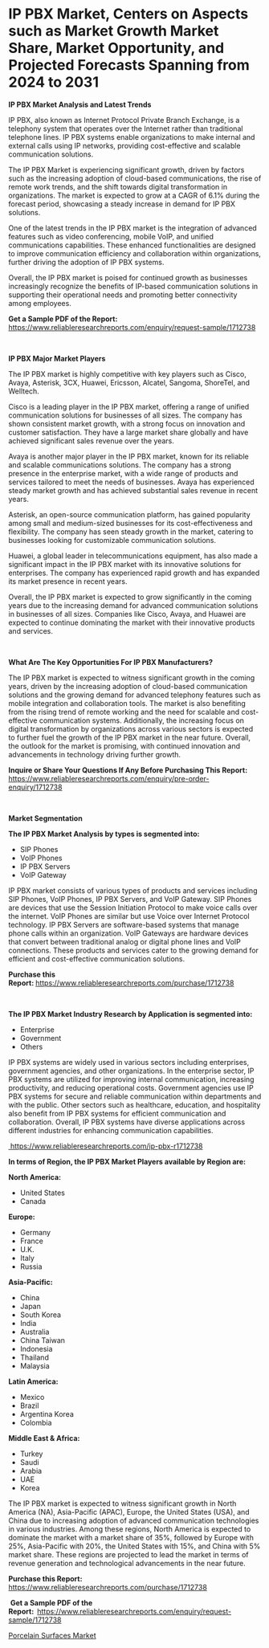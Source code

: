 <p><h1>IP PBX Market, Centers on Aspects such as Market Growth Market Share, Market Opportunity, and Projected Forecasts Spanning from 2024 to 2031</h1></p><p><strong>IP PBX Market Analysis and Latest Trends</strong></p>
<p><p>IP PBX, also known as Internet Protocol Private Branch Exchange, is a telephony system that operates over the Internet rather than traditional telephone lines. IP PBX systems enable organizations to make internal and external calls using IP networks, providing cost-effective and scalable communication solutions.</p><p>The IP PBX Market is experiencing significant growth, driven by factors such as the increasing adoption of cloud-based communications, the rise of remote work trends, and the shift towards digital transformation in organizations. The market is expected to grow at a CAGR of 6.1% during the forecast period, showcasing a steady increase in demand for IP PBX solutions.</p><p>One of the latest trends in the IP PBX market is the integration of advanced features such as video conferencing, mobile VoIP, and unified communications capabilities. These enhanced functionalities are designed to improve communication efficiency and collaboration within organizations, further driving the adoption of IP PBX systems.</p><p>Overall, the IP PBX market is poised for continued growth as businesses increasingly recognize the benefits of IP-based communication solutions in supporting their operational needs and promoting better connectivity among employees.</p></p>
<p><strong>Get a Sample PDF of the Report:&nbsp;</strong> <a href="https://www.reliableresearchreports.com/enquiry/request-sample/1712738">https://www.reliableresearchreports.com/enquiry/request-sample/1712738</a></p>
<p>&nbsp;</p>
<p><strong>IP PBX Major Market Players</strong></p>
<p><p>The IP PBX market is highly competitive with key players such as Cisco, Avaya, Asterisk, 3CX, Huawei, Ericsson, Alcatel, Sangoma, ShoreTel, and Welltech. </p><p>Cisco is a leading player in the IP PBX market, offering a range of unified communication solutions for businesses of all sizes. The company has shown consistent market growth, with a strong focus on innovation and customer satisfaction. They have a large market share globally and have achieved significant sales revenue over the years.</p><p>Avaya is another major player in the IP PBX market, known for its reliable and scalable communications solutions. The company has a strong presence in the enterprise market, with a wide range of products and services tailored to meet the needs of businesses. Avaya has experienced steady market growth and has achieved substantial sales revenue in recent years.</p><p>Asterisk, an open-source communication platform, has gained popularity among small and medium-sized businesses for its cost-effectiveness and flexibility. The company has seen steady growth in the market, catering to businesses looking for customizable communication solutions.</p><p>Huawei, a global leader in telecommunications equipment, has also made a significant impact in the IP PBX market with its innovative solutions for enterprises. The company has experienced rapid growth and has expanded its market presence in recent years.</p><p>Overall, the IP PBX market is expected to grow significantly in the coming years due to the increasing demand for advanced communication solutions in businesses of all sizes. Companies like Cisco, Avaya, and Huawei are expected to continue dominating the market with their innovative products and services.</p></p>
<p>&nbsp;</p>
<p><strong>What Are The Key Opportunities For IP PBX Manufacturers?</strong></p>
<p><p>The IP PBX market is expected to witness significant growth in the coming years, driven by the increasing adoption of cloud-based communication solutions and the growing demand for advanced telephony features such as mobile integration and collaboration tools. The market is also benefiting from the rising trend of remote working and the need for scalable and cost-effective communication systems. Additionally, the increasing focus on digital transformation by organizations across various sectors is expected to further fuel the growth of the IP PBX market in the near future. Overall, the outlook for the market is promising, with continued innovation and advancements in technology driving further growth.</p></p>
<p><strong>Inquire or Share Your Questions If Any Before Purchasing This Report:</strong> <a href="https://www.reliableresearchreports.com/enquiry/pre-order-enquiry/1712738">https://www.reliableresearchreports.com/enquiry/pre-order-enquiry/1712738</a></p>
<p>&nbsp;</p>
<p><strong>Market Segmentation</strong></p>
<p><strong>The IP PBX Market Analysis by types is segmented into:</strong></p>
<p><ul><li>SIP Phones</li><li>VoIP Phones</li><li>IP PBX Servers</li><li>VoIP Gateway</li></ul></p>
<p><p>IP PBX market consists of various types of products and services including SIP Phones, VoIP Phones, IP PBX Servers, and VoIP Gateway. SIP Phones are devices that use the Session Initiation Protocol to make voice calls over the internet. VoIP Phones are similar but use Voice over Internet Protocol technology. IP PBX Servers are software-based systems that manage phone calls within an organization. VoIP Gateways are hardware devices that convert between traditional analog or digital phone lines and VoIP connections. These products and services cater to the growing demand for efficient and cost-effective communication solutions.</p></p>
<p><strong>Purchase this Report:&nbsp;</strong><a href="https://www.reliableresearchreports.com/purchase/1712738">https://www.reliableresearchreports.com/purchase/1712738</a></p>
<p>&nbsp;</p>
<p><strong>The IP PBX Market Industry Research by Application is segmented into:</strong></p>
<p><ul><li>Enterprise</li><li>Government</li><li>Others</li></ul></p>
<p><p>IP PBX systems are widely used in various sectors including enterprises, government agencies, and other organizations. In the enterprise sector, IP PBX systems are utilized for improving internal communication, increasing productivity, and reducing operational costs. Government agencies use IP PBX systems for secure and reliable communication within departments and with the public. Other sectors such as healthcare, education, and hospitality also benefit from IP PBX systems for efficient communication and collaboration. Overall, IP PBX systems have diverse applications across different industries for enhancing communication capabilities.</p></p>
<p><a href="https://www.reliableresearchreports.com/ip-pbx-r1712738">&nbsp;https://www.reliableresearchreports.com/ip-pbx-r1712738</a></p>
<p><strong>In terms of Region, the IP PBX Market Players available by Region are:</strong></p>
<p>
    <p> <strong> North America: </strong>
        <ul>
            <li>United States</li>
            <li>Canada</li>
        </ul>
        </p> 
    <p> <strong> Europe: </strong>
        <ul>
            <li>Germany</li>
            <li>France</li>
            <li>U.K.</li>
            <li>Italy</li>
            <li>Russia</li>
        </ul>
        </p> 
    <p> <strong> Asia-Pacific: </strong>
        <ul>
            <li>China</li>
            <li>Japan</li>
            <li>South Korea</li>
            <li>India</li>
            <li>Australia</li>
            <li>China Taiwan</li>
            <li>Indonesia</li>
            <li>Thailand</li>
            <li>Malaysia</li>
        </ul>
        </p> 
    <p> <strong> Latin America: </strong>
        <ul>
            <li>Mexico</li>
            <li>Brazil</li>
            <li>Argentina Korea</li>
            <li>Colombia</li>
        </ul>
        </p> 
    <p> <strong> Middle East & Africa: </strong>
        <ul>
            <li>Turkey</li>
            <li>Saudi</li>
            <li>Arabia</li>
            <li>UAE</li>
            <li>Korea</li>
        </ul>
    </p>
    </p>
<p><p>The IP PBX market is expected to witness significant growth in North America (NA), Asia-Pacific (APAC), Europe, the United States (USA), and China due to increasing adoption of advanced communication technologies in various industries. Among these regions, North America is expected to dominate the market with a market share of 35%, followed by Europe with 25%, Asia-Pacific with 20%, the United States with 15%, and China with 5% market share. These regions are projected to lead the market in terms of revenue generation and technological advancements in the near future.</p></p>
<p><strong>Purchase this Report: </strong><a href="https://www.reliableresearchreports.com/purchase/1712738">https://www.reliableresearchreports.com/purchase/1712738</a></p>
<p>&nbsp;<strong>Get a Sample PDF of the Report:&nbsp;&nbsp;</strong><a href="https://www.reliableresearchreports.com/enquiry/request-sample/1712738">https://www.reliableresearchreports.com/enquiry/request-sample/1712738</a></p>
<p><strong></strong></p>
<p><p><a href="https://github.com/WillieWoodard/Market-Research-Report-List-5/blob/main/porcelain-surfaces-market.md">Porcelain Surfaces Market</a></p></p>